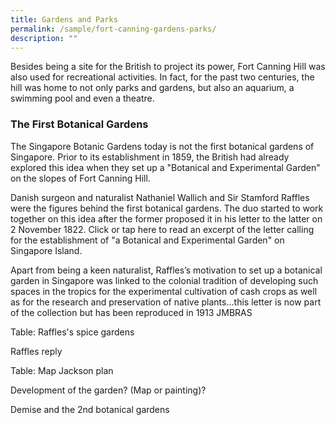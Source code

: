 ```yaml
---
title: Gardens and Parks
permalink: /sample/fort-canning-gardens-parks/
description: ""
---
```

Besides being a site for the British to project its power, Fort Canning Hill was also used for recreational activities. In fact, for the past two centuries, the hill was home to not only parks and gardens, but also an aquarium, a swimming pool and even a theatre.

### **The First Botanical Gardens**

The Singapore Botanic Gardens today is not the first botanical gardens of Singapore. Prior to its establishment in 1859, the British had already explored this idea when they set up a "Botanical and Experimental Garden" on the slopes of Fort Canning Hill.

Danish surgeon and naturalist Nathaniel Wallich and Sir Stamford Raffles were the figures behind the first botanical gardens. The duo started to work together on this idea after the former proposed it in his letter to the latter on 2 November 1822. Click or tap here to read an excerpt of the letter calling for the establishment of "a Botanical and Experimental Garden" on Singapore Island.



Apart from being a keen naturalist, Raffles’s motivation to set up a botanical garden in Singapore was linked to the colonial tradition of developing such spaces in the tropics for the experimental cultivation of cash crops as well as for the research and preservation of native plants...this letter is now part of the collection but has been reproduced in 1913 JMBRAS

Table: Raffles's spice gardens

Raffles reply

Table: Map Jackson plan

Development of the garden? (Map or painting)?

Demise and the 2nd botanical gardens